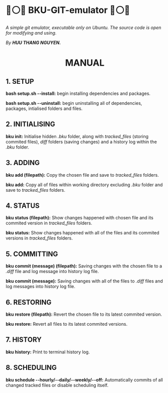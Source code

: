 # 🔵⚪🔵 BKU-GIT-emulator 🔵⚪🔵 
<p><i>A simple git emulator, executable only on Ubuntu. The source code is open for modifying and using.</i></p>
<i>By <b>HUU THANG NGUYEN.</b></i>
<h1><b><center>MANUAL</b></h1>
<h2><b>1. SETUP</b></h2>
<p><b>bash setup.sh --install:</b> begin installing dependencies and packages.</p>
<p><b>bash setup.sh --uninstall:</b> begin uninstalling all of dependencies, packages, intialised folders and files.</p>
<h2><b>2. INITIALISING</b></h2>
<p><b>bku init:</b> Initialise hidden <i>.bku</i> folder, along with <i>tracked_files</i> (storing commited files), <i>diff</i> folders (saving changes) and a history log within the <i>.bku</i> folder.</p>
<h2><b>3. ADDING</b></h2>
<p><b>bku add (filepath):</b> Copy the chosen file and save to <i>tracked_files</i> folders.</p>
<p><b>bku add:</b> Copy all of files within working directory excluding <i>.bku</i> folder and save to <i>tracked_files</i> folders.</p>
<h2><b>4. STATUS</b></h2>
<p><b>bku status (filepath):</b> Show changes happened with chosen file and its commited version in <i>tracked_files</i> folders.</p>
<p><b>bku status:</b> Show changes happened with all of the files and its commited versions in <i>tracked_files</i> folders.</p>
<h2><b>5. COMMITTING</b></h2>
<p><b>bku commit (message) (filepath):</b> Saving changes with the chosen file to a <i>.diff</i> file and log message into history log file.</p>
<p><b>bku commit (message):</b> Saving changes with all of the files to <i>.diff</i> files and log messages into history log file.</p>
<h2><b>6. RESTORING</b></h2>
<p><b>bku restore (filepath):</b> Revert the chosen file to its latest commited version.</p>
<p><b>bku restore:</b> Revert all files to its latest commited versions.</p>
<h2><b>7. HISTORY</b></h2>
<p><b>bku history:</b> Print to terminal history log.</p>
<h2><b>8. SCHEDULING</b></h2>
<p><b>bku schedule --hourly/--daily/--weekly/--off:</b> Automatically commits of all changed tracked files or disable scheduling itself.</p>
